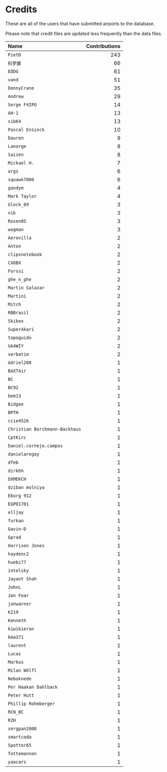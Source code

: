 ﻿# Credits

These are all of the users that have submitted airports to the database.

Please note that credit files are updated less frequently than the data files.

| Name                           | Contributions |
| :--                            | --: |
| `PietD`                        | 243 |
| `科罗娜`                          | 66 |
| `EDDG`                         | 61 |
| `vand`                         | 51 |
| `DennyCrane`                   | 35 |
| `Andrew`                       | 29 |
| `Serge F4IPO`                  | 14 |
| `AH-1`                         | 13 |
| `sib64`                        | 13 |
| `Pascal Ensinck`               | 10 |
| `Dauren`                       | 9 |
| `Lanorge`                      | 8 |
| `Saizen`                       | 8 |
| `Mickael H.`                   | 7 |
| `argz`                         | 6 |
| `squawk7000`                   | 6 |
| `gandym`                       | 4 |
| `Mark Taylor`                  | 4 |
| `Glock_09`                     | 3 |
| `nik`                          | 3 |
| `Rosen85`                      | 3 |
| `wogman`                       | 3 |
| `Aerovilla`                    | 2 |
| `Anton`                        | 2 |
| `clipsnotebook`                | 2 |
| `CX6BX`                        | 2 |
| `Forssi`                       | 2 |
| `ghe_n_ghe`                    | 2 |
| `Martin Salazar`               | 2 |
| `Martini`                      | 2 |
| `Mitch`                        | 2 |
| `RBBrasil`                     | 2 |
| `Skibox`                       | 2 |
| `SuperAkari`                   | 2 |
| `topoguido`                    | 2 |
| `UA4WIY`                       | 2 |
| `verbatim`                     | 2 |
| `Adriel208`                    | 1 |
| `BAXTAir`                      | 1 |
| `BC`                           | 1 |
| `BC92`                         | 1 |
| `bem13`                        | 1 |
| `Bidgee`                       | 1 |
| `BPfH`                         | 1 |
| `ccie4526`                     | 1 |
| `Christian Borchmann-Backhaus` | 1 |
| `CptKirc`                      | 1 |
| `Daniel.cornejo.campos`        | 1 |
| `danielaregay`                 | 1 |
| `dfeb`                         | 1 |
| `dirkhh`                       | 1 |
| `DXMEKCH`                      | 1 |
| `dziban molniya`               | 1 |
| `Eburg 912`                    | 1 |
| `EGPD1701`                     | 1 |
| `elljay`                       | 1 |
| `furkan`                       | 1 |
| `Gavin-D`                      | 1 |
| `Gprad`                        | 1 |
| `Harrison Jones`               | 1 |
| `haydenc2`                     | 1 |
| `huebi77`                      | 1 |
| `intelsky`                     | 1 |
| `Jayant Shah`                  | 1 |
| `JohnL`                        | 1 |
| `Jon Fear`                     | 1 |
| `jonwarner`                    | 1 |
| `K219`                         | 1 |
| `Kenneth`                      | 1 |
| `kiwikieran`                   | 1 |
| `kma371`                       | 1 |
| `laurent`                      | 1 |
| `Lucas`                        | 1 |
| `Markus`                       | 1 |
| `Milan Wölfl`                  | 1 |
| `Neboknede`                    | 1 |
| `Per Haakan Dahlback`          | 1 |
| `Peter Hutt`                   | 1 |
| `Phillip Rohmberger`           | 1 |
| `RCN_BC`                       | 1 |
| `RZH`                          | 1 |
| `sergpan2008`                  | 1 |
| `smartcoda`                    | 1 |
| `Spotter65`                    | 1 |
| `Tottemannen`                  | 1 |
| `yaacars`                      | 1 |

